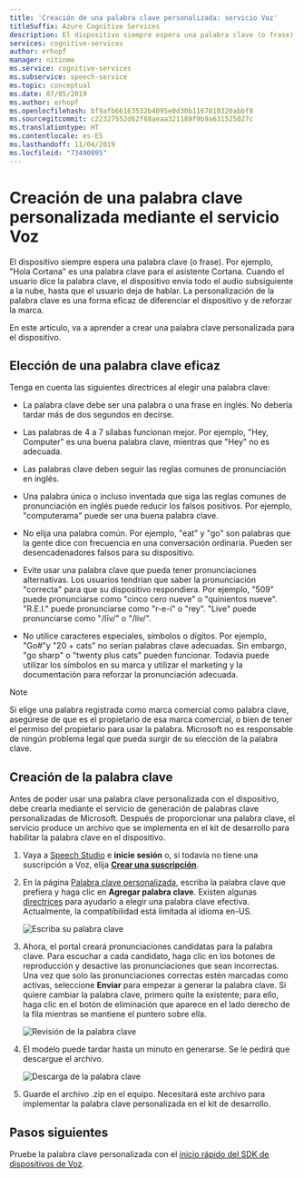 ```yaml
---
title: 'Creación de una palabra clave personalizada: servicio Voz'
titleSuffix: Azure Cognitive Services
description: El dispositivo siempre espera una palabra clave (o frase). Cuando el usuario dice la palabra clave, el dispositivo envía todo el audio subsiguiente a la nube, hasta que el usuario deja de hablar. La personalización de la palabra clave es una forma eficaz de diferenciar el dispositivo y de reforzar la marca.
services: cognitive-services
author: erhopf
manager: nitinme
ms.service: cognitive-services
ms.subservice: speech-service
ms.topic: conceptual
ms.date: 07/05/2019
ms.author: erhopf
ms.openlocfilehash: bf9afb66163532b4095e0d30b1167010320abbf8
ms.sourcegitcommit: c22327552d62f88aeaa321189f9b9a631525027c
ms.translationtype: HT
ms.contentlocale: es-ES
ms.lasthandoff: 11/04/2019
ms.locfileid: "73490895"
---
```

# <a name="create-a-custom-keyword-by-using-the-speech-service"></a>Creación de una palabra clave personalizada mediante el servicio Voz

El dispositivo siempre espera una palabra clave (o frase). Por ejemplo, "Hola Cortana" es una palabra clave para el asistente Cortana. Cuando el usuario dice la palabra clave, el dispositivo envía todo el audio subsiguiente a la nube, hasta que el usuario deja de hablar. La personalización de la palabra clave es una forma eficaz de diferenciar el dispositivo y de reforzar la marca.

En este artículo, va a aprender a crear una palabra clave personalizada para el dispositivo.

## <a name="choose-an-effective-keyword"></a>Elección de una palabra clave eficaz

Tenga en cuenta las siguientes directrices al elegir una palabra clave:

* La palabra clave debe ser una palabra o una frase en inglés. No debería tardar más de dos segundos en decirse.

* Las palabras de 4 a 7 sílabas funcionan mejor. Por ejemplo, "Hey, Computer" es una buena palabra clave, mientras que "Hey" no es adecuada.

* Las palabras clave deben seguir las reglas comunes de pronunciación en inglés.

* Una palabra única o incluso inventada que siga las reglas comunes de pronunciación en inglés puede reducir los falsos positivos. Por ejemplo, "computerama" puede ser una buena palabra clave.

* No elija una palabra común. Por ejemplo, "eat" y "go" son palabras que la gente dice con frecuencia en una conversación ordinaria. Pueden ser desencadenadores falsos para su dispositivo.

* Evite usar una palabra clave que pueda tener pronunciaciones alternativas. Los usuarios tendrían que saber la pronunciación "correcta" para que su dispositivo respondiera. Por ejemplo, "509" puede pronunciarse como "cinco cero nueve" o "quinientos nueve". "R.E.I." puede pronunciarse como "r-e-i" o "rey". "Live" puede pronunciarse como "/līv/" o "/liv/".

* No utilice caracteres especiales, símbolos o dígitos. Por ejemplo, "Go#"y "20 + cats" no serían palabras clave adecuadas. Sin embargo, "go sharp" o "twenty plus cats" pueden funcionar. Todavía puede utilizar los símbolos en su marca y utilizar el marketing y la documentación para reforzar la pronunciación adecuada.

> [!NOTE]
> Si elige una palabra registrada como marca comercial como palabra clave, asegúrese de que es el propietario de esa marca comercial, o bien de tener el permiso del propietario para usar la palabra. Microsoft no es responsable de ningún problema legal que pueda surgir de su elección de la palabra clave.

## <a name="create-your-keyword"></a>Creación de la palabra clave

Antes de poder usar una palabra clave personalizada con el dispositivo, debe crearla mediante el servicio de generación de palabras clave personalizadas de Microsoft. Después de proporcionar una palabra clave, el servicio produce un archivo que se implementa en el kit de desarrollo para habilitar la palabra clave en el dispositivo.

1. Vaya a [Speech Studio](https://aka.ms/sdsdk-speechportal) e **inicie sesión** o, si todavía no tiene una suscripción a Voz, elija [**Crear una suscripción**](https://go.microsoft.com/fwlink/?linkid=2086754).

1. En la página [Palabra clave personalizada](https://aka.ms/sdsdk-wakewordportal), escriba la palabra clave que prefiera y haga clic en **Agregar palabra clave**. Existen algunas [directrices](#choose-an-effective-keyword) para ayudarlo a elegir una palabra clave efectiva. Actualmente, la compatibilidad está limitada al idioma en-US.

    ![Escriba su palabra clave](media/speech-devices-sdk/custom-kws-portal-enter-keyword.png)

1. Ahora, el portal creará pronunciaciones candidatas para la palabra clave. Para escuchar a cada candidato, haga clic en los botones de reproducción y desactive las pronunciaciones que sean incorrectas. Una vez que solo las pronunciaciones correctas estén marcadas como activas, seleccione **Enviar** para empezar a generar la palabra clave. Si quiere cambiar la palabra clave, primero quite la existente; para ello, haga clic en el botón de eliminación que aparece en el lado derecho de la fila mientras se mantiene el puntero sobre ella.

    ![Revisión de la palabra clave](media/speech-devices-sdk/custom-kws-portal-review-keyword.png)

1. El modelo puede tardar hasta un minuto en generarse. Se le pedirá que descargue el archivo.

    ![Descarga de la palabra clave](media/speech-devices-sdk/custom-kws-portal-download-keyword.png)

1. Guarde el archivo .zip en el equipo. Necesitará este archivo para implementar la palabra clave personalizada en el kit de desarrollo.

## <a name="next-steps"></a>Pasos siguientes

Pruebe la palabra clave personalizada con el [inicio rápido del SDK de dispositivos de Voz](https://aka.ms/sdsdk-quickstart).
